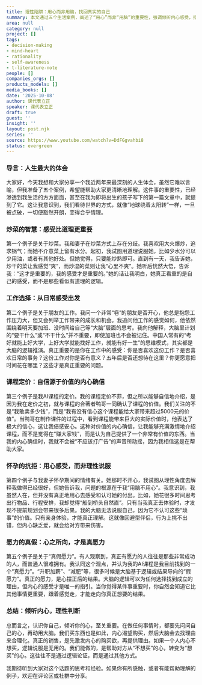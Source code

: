 ```yaml
---
title: 理性陷阱：用心而非用脑，找回真实的自己
summary: 本文通过五个生活案例，阐述了“用心”而非“用脑”的重要性，强调倾听内心感受，摆脱逻辑束缚，从而做出更符合真实自我的选择，实现真正的成长和价值。
area: null
category: null
project: []
tags:
- decision-making
- mind-heart
- rationality
- self-awareness
- t-literature-note
people: []
companies_orgs: []
products_models: []
media_books: []
date: '2025-10-08'
author: 课代表立正
speaker: 课代表立正
draft: true
guest: ''
insight: ''
layout: post.njk
series: ''
source: https://www.youtube.com/watch?v=DdFGgvahbi8
status: evergreen
---
```

### 导言：人生最大的体会

大家好，今天我想和大家分享一个我近两年来最深刻的人生体会，虽然它难以言喻，但我准备了五个案例，希望能帮助大家更清晰地理解。这件事的重要性，已经渗透到我生活的方方面面，甚至在我为即将出生的孩子写下的第一篇文章中，就提到了它。这让我意识到，我们看待世界的方式，就像“地球绕着太阳转”一样，一旦被点破，一切便豁然开朗，变得合乎情理。

### 炒菜的智慧：感受比道理更重要

第一个例子是关于炒菜。我和妻子在炒菜方式上存在分歧。我喜欢用大火爆炒，追求锅气；而她不介意菜上留有水分。起初，我试图用道理说服她，比如少水分可以少用油，或者有其他好处。但她觉得，只要能炒熟即可。直到有一天，我告诉她，炒干的菜让我感觉“爽”，而炒湿的菜则让我“心里不爽”。她听后恍然大悟，告诉我：“这才是重要的，我的感受才是重要的。”她的话让我明白，她真正看重的是自己的感受，而不是那些看似有道理的逻辑。

### 工作选择：从日常感受出发

第二个例子是关于朋友的工作。我问一个非常“卷”的朋友是否开心，他总是抱怨工作压力大，但又会列举工作带来的成长和机会。我追问他工作的感觉如何，他依然围绕着明天要加班、没时间给自己等“大脑”层面的思考。我向他解释，大脑里计划的“要干什么”或“不干什么”并不重要，即使加班也不会被记住。中国人常有的“考好就能上好大学，上好大学就能找好工作，就能有好一生”的思维模式，其实都是大脑的逻辑推演。真正重要的是你在工作中的感受：你是否喜欢这份工作？是否喜欢日常的事务？这份工作对你是否有意义？五年后是否还想待在这里？你更愿意把时间花在哪里？这些才是真正重要的问题。

### 课程定价：自信源于价值的内心确信

第三个例子是我AI课程的定价。我的课程定价不菲，但之所以能够自信地介绍，是因为我在定价之初，就与课程的合著者鸭哥一同确认了课程的价值。我们关注的不是“我敢卖多少钱”，而是“我有没有信心这个课程能给大家带来超过5000元的价值”。当鸭哥在制作课件的过程中，看到课程能带来巨大的实际价值时，他表达了极大的信心，这让我倍感安心。这种对价值的内心确信，让我能够充满激情地介绍课程，而不是觉得在“赚大家钱”，而是认为自己提供了一个非常有价值的东西。当我的内心确信时，我就不会被“不应该打广告”的声音所动摇，因为我相信这是在帮助大家。

### 怀孕的抗拒：用心感受，而非理性说服

第四个例子与我妻子怀孕期间的情绪有关。她那时不开心，我试图从理性角度去解释我做得已经很好，但她告诉我，问题的根源在于我“用脑不用心”。我意识到，我虽然人在，但并没有真正地用心去感受和认可她的付出。比如，她花很多时间思考出行物品、行程安排，我却觉得“船到桥头自然直”。只有当我真正去体验时，才发现不提前规划会带来很多后果。我的大脑无法说服自己，因为它不认可这些“琐事”的价值。只有亲身体验，才能真正理解。这就像回避型伴侣，行为上挑不出错，但内心缺乏爱，就会给对方带来伤害。

### 愿力的真假：心之所向，才是真愿力

第五个例子是关于“真假愿力”。有人观察到，真正有愿力的人往往是那些非常成功的人，而普通人很难拥有。我认同这个观点，并认为我的AI课程是我目前找到的一个“真愿力”。“升职加薪”、“减肥”等，很多时候是大脑基于逻辑或结果导向的“假愿力”。真正的愿力，是心摆正后的结果。大脑的逻辑可以为任何选择找到成立的理由，但内心的感受才是唯一的指引。当你觉得某件事重要时，你自然会知道它比其他事情更重要，跟着感觉走，才能走向你真正想要的结果。

### 总结：倾听内心，理性判断

总而言之，认识你自己，倾听你的心，至关重要。在做任何事情时，都要先问问自己的心，再动用大脑。我们买东西也是如此，内心渴望购买，然后大脑会去找理由来合理化。真正的销售，是先激发内心的购买欲，再提供理由。如果一个人内心不想买，逻辑说服是无用的。我们能做的，是帮助对方从“不想买”的心，转变为“想买”的心。这往往不是通过逻辑论证，而是通过其他方式。

我期待听到大家对这个话题的思考和经验。如果你有所感触，或者有能帮助理解的例子，欢迎在评论区或社群中分享。